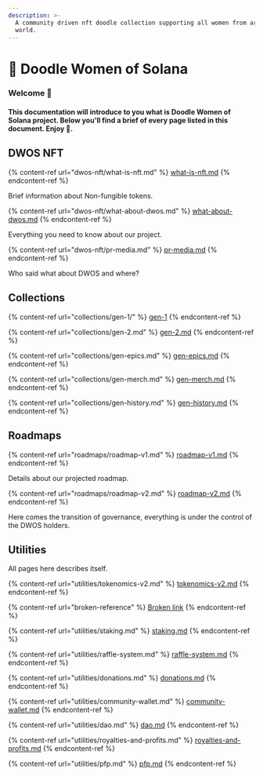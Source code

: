 ```yaml
---
description: >-
  A community driven nft doodle collection supporting all women from around the
  world.
---
```


# 👸 Doodle Women of Solana

### Welcome :wave:

#### This documentation will introduce to you what is Doodle Women of Solana project. Below you'll find a brief of every page listed in this document. Enjoy :tada:.

## DWOS NFT

{% content-ref url="dwos-nft/what-is-nft.md" %}
[what-is-nft.md](dwos-nft/what-is-nft.md)
{% endcontent-ref %}

Brief information about Non-fungible tokens.

{% content-ref url="dwos-nft/what-about-dwos.md" %}
[what-about-dwos.md](dwos-nft/what-about-dwos.md)
{% endcontent-ref %}

Everything you need to know about our project.

{% content-ref url="dwos-nft/pr-media.md" %}
[pr-media.md](dwos-nft/pr-media.md)
{% endcontent-ref %}

Who said what about DWOS and where?

## Collections

{% content-ref url="collections/gen-1/" %}
[gen-1](collections/gen-1/)
{% endcontent-ref %}

{% content-ref url="collections/gen-2.md" %}
[gen-2.md](collections/gen-2.md)
{% endcontent-ref %}

{% content-ref url="collections/gen-epics.md" %}
[gen-epics.md](collections/gen-epics.md)
{% endcontent-ref %}

{% content-ref url="collections/gen-merch.md" %}
[gen-merch.md](collections/gen-merch.md)
{% endcontent-ref %}

{% content-ref url="collections/gen-history.md" %}
[gen-history.md](collections/gen-history.md)
{% endcontent-ref %}

## Roadmaps

{% content-ref url="roadmaps/roadmap-v1.md" %}
[roadmap-v1.md](roadmaps/roadmap-v1.md)
{% endcontent-ref %}

Details about our projected roadmap.

{% content-ref url="roadmaps/roadmap-v2.md" %}
[roadmap-v2.md](roadmaps/roadmap-v2.md)
{% endcontent-ref %}

Here comes the transition of governance, everything is under the control of the DWOS holders.

## Utilities

All pages here describes itself.

{% content-ref url="utilities/tokenomics-v2.md" %}
[tokenomics-v2.md](utilities/tokenomics-v2.md)
{% endcontent-ref %}

{% content-ref url="broken-reference" %}
[Broken link](broken-reference)
{% endcontent-ref %}

{% content-ref url="utilities/staking.md" %}
[staking.md](utilities/staking.md)
{% endcontent-ref %}

{% content-ref url="utilities/raffle-system.md" %}
[raffle-system.md](utilities/raffle-system.md)
{% endcontent-ref %}

{% content-ref url="utilities/donations.md" %}
[donations.md](utilities/donations.md)
{% endcontent-ref %}

{% content-ref url="utilities/community-wallet.md" %}
[community-wallet.md](utilities/community-wallet.md)
{% endcontent-ref %}

{% content-ref url="utilities/dao.md" %}
[dao.md](utilities/dao.md)
{% endcontent-ref %}

{% content-ref url="utilities/royalties-and-profits.md" %}
[royalties-and-profits.md](utilities/royalties-and-profits.md)
{% endcontent-ref %}

{% content-ref url="utilities/pfp.md" %}
[pfp.md](utilities/pfp.md)
{% endcontent-ref %}

